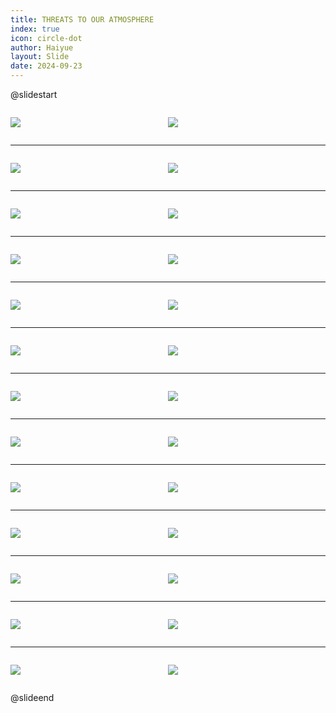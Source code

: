 ```yaml
---
title: THREATS TO OUR ATMOSPHERE
index: true
icon: circle-dot
author: Haiyue
layout: Slide
date: 2024-09-23
---
```

 
@slidestart

<div style="display:flex">
<div style="flex:1">

![](/reading/english/Level-W/THREATS%20TO%20OUR%20ATMOSPHERE/001.webp)
</div>
<div style="flex:1">

![](/reading/english/Level-W/THREATS%20TO%20OUR%20ATMOSPHERE/002.webp)
</div>
</div>

---

<div style="display:flex">
<div style="flex:1">

![](/reading/english/Level-W/THREATS%20TO%20OUR%20ATMOSPHERE/003.webp)
</div>
<div style="flex:1">

![](/reading/english/Level-W/THREATS%20TO%20OUR%20ATMOSPHERE/004.webp)
</div>
</div>

---

<div style="display:flex">
<div style="flex:1">

![](/reading/english/Level-W/THREATS%20TO%20OUR%20ATMOSPHERE/005.webp)
</div>
<div style="flex:1">

![](/reading/english/Level-W/THREATS%20TO%20OUR%20ATMOSPHERE/006.webp)
</div>
</div>

---

<div style="display:flex">
<div style="flex:1">

![](/reading/english/Level-W/THREATS%20TO%20OUR%20ATMOSPHERE/007.webp)
</div>
<div style="flex:1">

![](/reading/english/Level-W/THREATS%20TO%20OUR%20ATMOSPHERE/008.webp)
</div>
</div>

---

<div style="display:flex">
<div style="flex:1">

![](/reading/english/Level-W/THREATS%20TO%20OUR%20ATMOSPHERE/009.webp)
</div>
<div style="flex:1">

![](/reading/english/Level-W/THREATS%20TO%20OUR%20ATMOSPHERE/010.webp)
</div>
</div>

---

<div style="display:flex">
<div style="flex:1">

![](/reading/english/Level-W/THREATS%20TO%20OUR%20ATMOSPHERE/011.webp)
</div>
<div style="flex:1">

![](/reading/english/Level-W/THREATS%20TO%20OUR%20ATMOSPHERE/012.webp)
</div>
</div>

---

<div style="display:flex">
<div style="flex:1">

![](/reading/english/Level-W/THREATS%20TO%20OUR%20ATMOSPHERE/013.webp)
</div>
<div style="flex:1">

![](/reading/english/Level-W/THREATS%20TO%20OUR%20ATMOSPHERE/014.webp)
</div>
</div>

---

<div style="display:flex">
<div style="flex:1">

![](/reading/english/Level-W/THREATS%20TO%20OUR%20ATMOSPHERE/015.webp)
</div>
<div style="flex:1">

![](/reading/english/Level-W/THREATS%20TO%20OUR%20ATMOSPHERE/016.webp)
</div>
</div>

---

<div style="display:flex">
<div style="flex:1">

![](/reading/english/Level-W/THREATS%20TO%20OUR%20ATMOSPHERE/017.webp)
</div>
<div style="flex:1">

![](/reading/english/Level-W/THREATS%20TO%20OUR%20ATMOSPHERE/018.webp)
</div>
</div>

---

<div style="display:flex">
<div style="flex:1">

![](/reading/english/Level-W/THREATS%20TO%20OUR%20ATMOSPHERE/019.webp)
</div>
<div style="flex:1">

![](/reading/english/Level-W/THREATS%20TO%20OUR%20ATMOSPHERE/020.webp)
</div>
</div>

---

<div style="display:flex">
<div style="flex:1">

![](/reading/english/Level-W/THREATS%20TO%20OUR%20ATMOSPHERE/021.webp)
</div>
<div style="flex:1">

![](/reading/english/Level-W/THREATS%20TO%20OUR%20ATMOSPHERE/022.webp)
</div>
</div>

---

<div style="display:flex">
<div style="flex:1">

![](/reading/english/Level-W/THREATS%20TO%20OUR%20ATMOSPHERE/023.webp)
</div>
<div style="flex:1">

![](/reading/english/Level-W/THREATS%20TO%20OUR%20ATMOSPHERE/024.webp)
</div>
</div>

---

<div style="display:flex">
<div style="flex:1">

![](/reading/english/Level-W/THREATS%20TO%20OUR%20ATMOSPHERE/025.webp)
</div>
<div style="flex:1">

![](/reading/english/Level-W/THREATS%20TO%20OUR%20ATMOSPHERE/026.webp)
</div>
</div>

@slideend